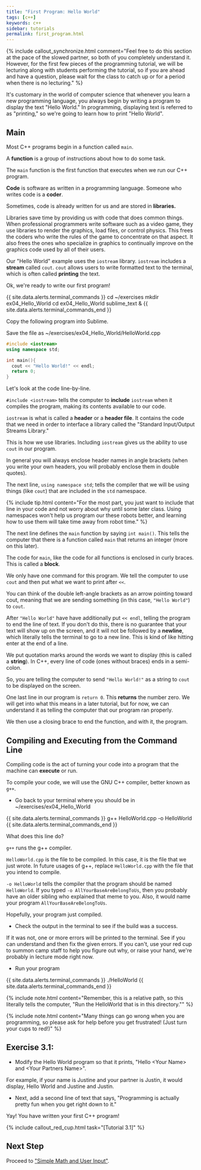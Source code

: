 ```yaml
---
title: "First Program: Hello World"
tags: [c++]
keywords: c++
sidebar: tutorials
permalink: first_program.html
---
```


{% include callout_synchronize.html comment="Feel free to do this section at the pace of the slowed partner, so both of you completely understand it. However, for the first few pieces of the programming tutorial, we will be lecturing along with students performing the tutorial, so if you are ahead and have a question, please wait for the class to catch up or for a period when there is no lecturing." %}

It's customary in the world of computer science that whenever you learn a new programming language, you always begin by writing a program to display the text "Hello World." In programming, displaying text is referred to as "printing," so we're going to learn how to print "Hello World".

## Main

Most C++ programs begin in a function called `main`.

A <b>function</b> is a group of instructions about how to do some task.

The `main` function is the first function that executes when we run our C++ program.

<b>Code</b> is software as written in a programming language. Someone who writes code is a <b>coder</b>.

Sometimes, code is already written for us and are stored in <b>libraries.</b>

Libraries save time by providing us with code that does common things. When professional programmers write software such as a video game, they use libraries to render the graphics, load files, or control physics. This frees the coders who write the rules of the game to concentrate on that aspect. It also frees the ones who specialize in graphics to continually improve on the graphics code used by all of their users.

Our "Hello World" example uses the `iostream` library. `iostream` includes a <b>stream</b> called `cout`. `cout` allows users to write formatted text to the terminal, which is often called <b>printing</b> the text.

Ok, we're ready to write our first program!

{{ site.data.alerts.terminal_commands }}
cd ~/exercises
mkdir ex04_Hello_World
cd ex04_Hello_World
sublime_text &
{{ site.data.alerts.terminal_commands_end }}

Copy the following program into Sublime.

Save the file as ~/exercises/ex04_Hello_World/HelloWorld.cpp

```cpp
#include <iostream>
using namespace std;

int main(){
  cout << "Hello World!" << endl;
  return 0;
}
```

Let's look at the code line-by-line.

`#include <iostream>` tells the computer to <b>include</b> `iostream` when it compiles the program, making its contents available to our code.

`iostream` is what is called a <b>header</b> or a <b>header file</b>. It contains the code that we need in order to interface a library called the "Standard Input/Output Streams Library."

This is how we use libraries. Including `iostream` gives us the ability to use `cout` in our program.

In general you will always enclose header names in angle brackets (when you write your own headers, you will probably enclose them in double quotes).

The next line, `using namespace std`; tells the compiler that we will be using things (like `cout`) that are included in the `std` namespace.

{% include tip.html content="For the most part, you just want to include that line in your code and not worry about why until some later class. Using namespaces won't help us program our these robots better, and learning how to use them will take time away from robot time." %}

The next line defines the `main` function by saying `int main()`. This tells the computer that there is a function called `main` that returns an integer (more on this later).

The code for `main`, like the code for all functions is enclosed in curly braces. This is called a <b>block</b>.

We only have one command for this program. We tell the computer to use `cout` and then put what we want to print after `<<`.

You can think of the double left-angle brackets as an arrow pointing toward cout, meaning that we are sending something (in this case, `"Hello World"`) to `cout`.

After `"Hello World"` have have additionally put `<< endl`, telling the program to end the line of text. If you don't do this, there is no guarantee that your text will show up on the screen, and it will not be followed by a <b>newline</b>, which literally tells the terminal to go to a new line. This is kind of like hitting enter at the end of a line.

We put quotation marks around the words we want to display (this is called a <b>string</b>). In C++, every line of code (ones without braces) ends in a semi-colon.

So, you are telling the computer to send `"Hello World!"` as a string to `cout` to be displayed on the screen.

One last line in our program is `return 0`. This <b>returns</b> the number zero. We will get into what this means in a later tutorial, but for now, we can understand it as telling the computer that our program ran properly.

We then use a closing brace to end the function, and with it, the program.

## Compiling and Executing from the Command Line

Compiling code is the act of turning your code into a program that the machine can <b>execute</b> or run.

To compile your code, we will use the GNU C++ compiler, better known as `g++`.

- Go back to your terminal where you should be in ~/exercises/ex04_Hello_World

{{ site.data.alerts.terminal_commands }}
g++ HelloWorld.cpp -o HelloWorld
{{ site.data.alerts.terminal_commands_end }}

What does this line do?

`g++` runs the g++ compiler.

`HelloWorld.cpp` is the file to be compiled. In this case, it is the file that we just wrote. In future usages of g++, replace `HelloWorld.cpp` with the file that you intend to compile.

`-o HelloWorld` tells the compiler that the program should be named `HelloWorld`. If you typed `-o AllYourBaseAreBelongToUs`, then you probably have an older sibling who explained that meme to you. Also, it would name your program `AllYourBaseAreBelongToUs`.

Hopefully, your program just compiled.

- Check the output in the terminal to see if the build was a success.

If it was not, one or more errors will be printed to the terminal. See if you can understand and then fix the given errors. If you can't, use your red cup to summon camp staff to help you figure out why, or raise your hand, we're probably in lecture mode right now.

- Run your program

{{ site.data.alerts.terminal_commands }}
./HelloWorld
{{ site.data.alerts.terminal_commands_end }}


{% include note.html content="Remember, this is a relative path, so this literally tells the computer, \"Run the HelloWorld that is in this directory.\"" %}

{% include note.html content="Many things can go wrong when you are programming, so please ask for help before you get frustrated! (Just turn your cups to red!)" %}

## Exercise 3.1:

- Modify the Hello World program so that it prints, "Hello \<Your Name\> and \<Your Partners Name\>".

For example, if your name is Justine and your partner is Justin, it would display, Hello World and Justine and Justin.

- Next, add a second line of text that says, "Programming is actually pretty fun when you get right down to it."

Yay! You have written your first C++ program!

{% include callout_red_cup.html task="[Tutorial 3.1]" %}

## Next Step

Proceed to ["Simple Math and User Input"](simple_math_user_input.html).
